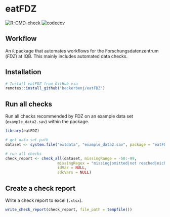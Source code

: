# eatFDZ

<!-- badges: start -->
[![R-CMD-check](https://github.com/beckerbenj/eatFDZ/workflows/R-CMD-check/badge.svg)](https://github.com/beckerbenj/eatFDZ/actions)
[![codecov](https://codecov.io/github/beckerbenj/eatFDZ/branch/master/graphs/badge.svg)](https://codecov.io/github/beckerbenj/eatFDZ)
<!-- badges: end -->

## Workflow

An `R` package that automates workflows for the Forschungsdatenzentrum (*FDZ*) at IQB. 
This mainly includes automated data checks.


## Installation

```R
# Install eatFDZ from GitHub via
remotes::install_github("beckerbenj/eatFDZ")
```

## Run all checks 

Run all checks recommended by FDZ on an example data set (`example_data2.sav`) within the package.

```R
library(eatFDZ)

# get data set path
dataset <- system.file("extdata", "example_data2.sav", package = "eatFDZ")

# run all checks
check_report <- check_all(dataset, missingRange = -50:-99,
                       missingRegex = "missing|omitted|not reached|nicht beantwortet|ausgelassen",
                       idVar = NULL,
                       sdcVars = NULL)
```

## Create a check report

Write a check report to excel (`.xlsx`).

```R
write_check_report(check_report, file_path = tempfile())
```
